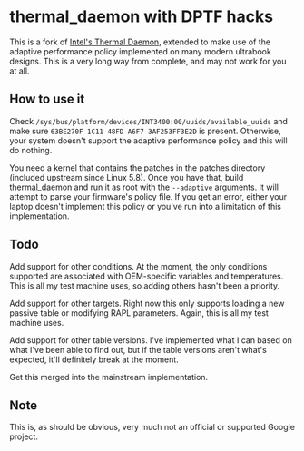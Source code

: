thermal_daemon with DPTF hacks
==============================

This is a fork of [Intel's Thermal Daemon](https://github.com/intel/thermal_daemon), extended to make use of the adaptive performance policy implemented on many modern ultrabook designs. This is a very long way from complete, and may not work for you at all.

How to use it
-------------

Check ``/sys/bus/platform/devices/INT3400:00/uuids/available_uuids`` and make sure ``63BE270F-1C11-48FD-A6F7-3AF253FF3E2D`` is present. Otherwise, your system doesn't support the adaptive performance policy and this will do nothing.

You need a kernel that contains the patches in the patches directory (included upstream since Linux 5.8). Once you have that, build thermal_daemon and run it as root with the ``--adaptive`` arguments. It will attempt to parse your firmware's policy file. If you get an error, either your laptop doesn't implement this policy or you've run into a limitation of this implementation.

Todo
----

Add support for other conditions. At the moment, the only conditions supported are associated with OEM-specific variables and temperatures. This is all my test machine uses, so adding others hasn't been a priority.

Add support for other targets. Right now this only supports loading a new passive table or modifying RAPL parameters. Again, this is all my test machine uses.

Add support for other table versions. I've implemented what I can based on what I've been able to find out, but if the table versions aren't what's expected, it'll definitely break at the moment.

Get this merged into the mainstream implementation.

Note
----

This is, as should be obvious, very much not an official or supported Google project.
